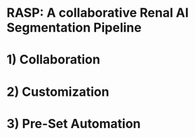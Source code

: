 # RASP: A collaborative Renal AI Segmentation Pipeline

# 1) Collaboration

# 2) Customization

# 3) Pre-Set Automation




